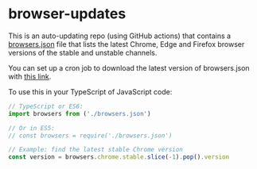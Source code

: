 # browser-updates

This is an auto-updating repo (using GitHub actions) that contains a [browsers.json](browsers.json) file that lists the latest Chrome, Edge and Firefox browser versions of the stable and unstable channels.

You can set up a cron job to download the latest version of browsers.json with [this link](https://browser-updates.pages.dev/).

To use this in your TypeScript of JavaScript code:
```javascript
// TypeScript or ES6:
import browsers from ('./browsers.json')

// Or in ES5:
// const browsers = require('./browsers.json')

// Example: find the latest stable Chrome version
const version = browsers.chrome.stable.slice(-1).pop().version
```
